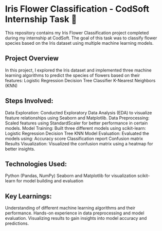 # Iris Flower Classification - CodSoft Internship Task 🌸

This repository contains my Iris Flower Classification project completed during my internship at CodSoft. The goal of this task was to classify flower species based on the Iris dataset using multiple machine learning models.

## Project Overview
In this project, I explored the Iris dataset and implemented three machine learning algorithms to predict the species of flowers based on their features:
  Logistic Regression
  Decision Tree Classifier
  K-Nearest Neighbors (KNN)

## Steps Involved:
  Data Exploration: Conducted Exploratory Data Analysis (EDA) to visualize feature relationships using Seaborn and Matplotlib.
  Data Preprocessing: Scaled features using StandardScaler for better performance in certain models.
  Model Training: Built three different models using scikit-learn:
    Logistic Regression
    Decision Tree
    KNN
  Model Evaluation: Evaluated the models using:
    Accuracy score
    Classification report
    Confusion matrix
  Results Visualization: Visualized the confusion matrix using a heatmap for better insights.

## Technologies Used:
  Python (Pandas, NumPy)
  Seaborn and Matplotlib for visualization
  scikit-learn for model building and evaluation
  
## Key Learnings:
  Understanding of different machine learning algorithms and their performance.
  Hands-on experience in data preprocessing and model evaluation.
  Visualizing results to gain insights into model accuracy and predictions.

